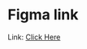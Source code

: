 # Figma link

Link: [Click Here](https://www.figma.com/proto/GHbdPhmmCl4kGS1USZQT9C/Giggles-App?page-id=0%3A1&node-id=243%3A4&viewport=1010%2C464%2C0.39&scaling=scale-down&starting-point-node-id=243%3A4&show-proto-sidebar=1)